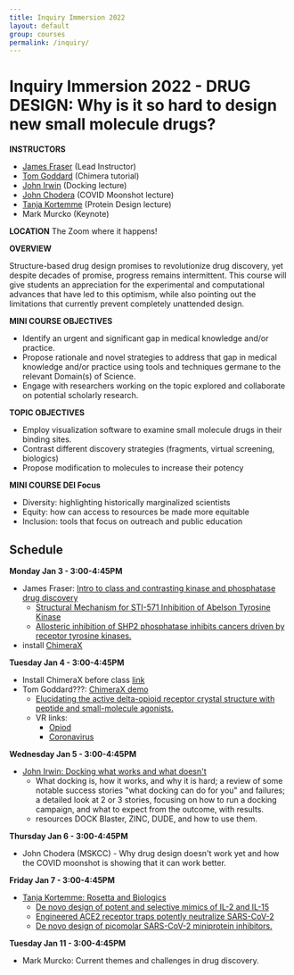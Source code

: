 ```yaml
---
title: Inquiry Immersion 2022
layout: default
group: courses
permalink: /inquiry/
---
```


# Inquiry Immersion 2022 -  DRUG DESIGN: Why is it so hard to design new small molecule drugs? #

**INSTRUCTORS**

- [James Fraser](mailto:jfraser@fraserlab.com) (Lead Instructor)
- [Tom Goddard](mailto:goddard@sonic.net) (Chimera tutorial)
- [John Irwin](mailto:John.Irwin@ucsf.edu) (Docking lecture)
- [John Chodera](https://www.choderalab.org/) (COVID Moonshot lecture)
- [Tanja Kortemme](mailto:kortemme@cgl.ucsf.edu) (Protein Design lecture)
- Mark Murcko (Keynote)

**LOCATION**
The Zoom where it happens!

**OVERVIEW**

Structure-based drug design promises to revolutionize drug discovery, yet despite decades of promise, progress remains intermittent. This course will give students an appreciation for the experimental and computational advances that have led to this optimism, while also pointing out the limitations that currently prevent completely unattended design.

**MINI COURSE OBJECTIVES**

- Identify an urgent and significant gap in medical knowledge and/or practice.
- Propose rationale and novel strategies to address that gap in medical knowledge and/or practice using tools and techniques germane to the relevant Domain(s) of Science.
- Engage with researchers working on the topic explored and collaborate on potential scholarly research.

**TOPIC OBJECTIVES**

- Employ visualization software to examine small molecule drugs in their binding sites.
- Contrast different discovery strategies (fragments, virtual screening, biologics)
- Propose modification to molecules to increase their potency

**MINI COURSE DEI Focus**

- Diversity: highlighting historically marginalized scientists
- Equity: how can access to resources be made more equitable
- Inclusion: tools that focus on outreach and public education

## Schedule ##

**Monday Jan 3 - 3:00-4:45PM**

- James Fraser: [Intro to class and contrasting kinase and phosphatase drug discovery](http://cdn.fraserlab.com/courses/inquiry_2021/lecture1.pdf)
  - [Structural Mechanism for STI-571 Inhibition of Abelson Tyrosine Kinase](http://cdn.fraserlab.com/courses/inquiry_2020/2000_schindler.pdf)
  - [Allosteric inhibition of SHP2 phosphatase inhibits cancers driven by receptor tyrosine kinases.](http://cdn.fraserlab.com/courses/inquiry_2020/2016_chen.pdf)
- install [ChimeraX](https://www.rbvi.ucsf.edu/chimerax/download.html)

**Tuesday Jan 4 - 3:00-4:45PM**

- Install ChimeraX before class [link](https://www.rbvi.ucsf.edu/chimerax/download.html)
- Tom Goddard???: [ChimeraX demo](https://www.rbvi.ucsf.edu/chimerax/data/delta-opioid-jan2020/binding.html)
  - [Elucidating the active delta-opioid receptor crystal structure with peptide and small-molecule agonists.](http://cdn.fraserlab.com/courses/inquiry_2020/2019_claff.pdf)
  - VR links:
    - [Opiod](https://youtu.be/FCotNi6213w)
    - [Coronavirus](https://youtu.be/dKNbRRRFhqY)

**Wednesday Jan 5 - 3:00-4:45PM**

- [John Irwin: Docking what works and what doesn't](http://cdn.fraserlab.com/courses/inquiry_2021/2021_Irwin_Docking.pdf)
  - What docking is, how it works, and why it is hard; a review of some notable success stories "what docking can do for you" and failures; a detailed look at 2 or 3 stories, focusing on how to run a docking campaign, and what to expect from the outcome, with results.
  - resources DOCK Blaster, ZINC, DUDE, and how to use them.

**Thursday Jan 6 - 3:00-4:45PM**

- John Chodera (MSKCC) - Why drug design doesn't work yet and how the COVID moonshot is showing that it can work better.

**Friday Jan 7 - 3:00-4:45PM**

- [Tanja Kortemme: Rosetta and Biologics](http://cdn.fraserlab.com/courses/inquiry_2020/2020_Kortemme_Rosetta.pdf)
  - [De novo design of potent and selective mimics of IL-2 and IL-15](http://cdn.fraserlab.com/courses/inquiry_2020/2019_silva.pdf)
  - [Engineered ACE2 receptor traps potently neutralize SARS-CoV-2](https://www.pnas.org/content/early/2020/10/21/2016093117)
  - [De novo design of picomolar SARS-CoV-2 miniprotein inhibitors.](https://science.sciencemag.org/content/370/6515/426)

**Tuesday Jan 11 - 3:00-4:45PM**

- Mark Murcko: Current themes and challenges in drug discovery.
